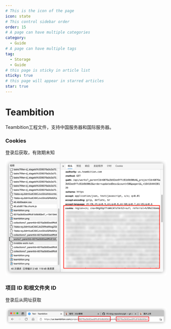 ```yaml
---
# This is the icon of the page
icon: state
# This control sidebar order
order: 15
# A page can have multiple categories
category:
  - Guide
# A page can have multiple tags
tag:
  - Storage
  - Guide
# this page is sticky in article list
sticky: true
# this page will appear in starred articles
star: true
---
```


# Teambition

Teambition工程文件，支持中国服务器和国际服务器。

### Cookies

登录后获取，有效期未知

![cookie](/img/drivers/teambition-cookie.png)

### 项目 ID 和根文件夹 ID

登录后从网址获取

![id](/img/drivers/teambition-id.png)